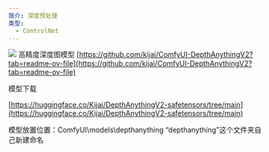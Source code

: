 ```yaml
---
简介: 深度预处理
类型:
  - ControlNet
---
```

![](https://qhdtc.oss-cn-chengdu.aliyuncs.com/obsidian/202407221110654.png)
高精度深度图模型
[https://github.com/kijai/ComfyUI-DepthAnythingV2?tab=readme-ov-file](https://github.com/kijai/ComfyUI-DepthAnythingV2?tab=readme-ov-file)

模型下载

[https://huggingface.co/Kijai/DepthAnythingV2-safetensors/tree/main](https://huggingface.co/Kijai/DepthAnythingV2-safetensors/tree/main)

模型放置位置：ComfyUI\models\depthanything “depthanything”这个文件夹自己新建命名